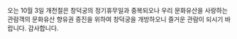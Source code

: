 오는 10월 3일 개천절은 창덕궁의 정기휴무일과 중복되오나 우리 문화유산을 사랑하는 관람객의 문화유산 향유권 증진을 위하여 창덕궁을 개방하오니 즐거운 관람이 되시기 바랍니다. 감사합니다.